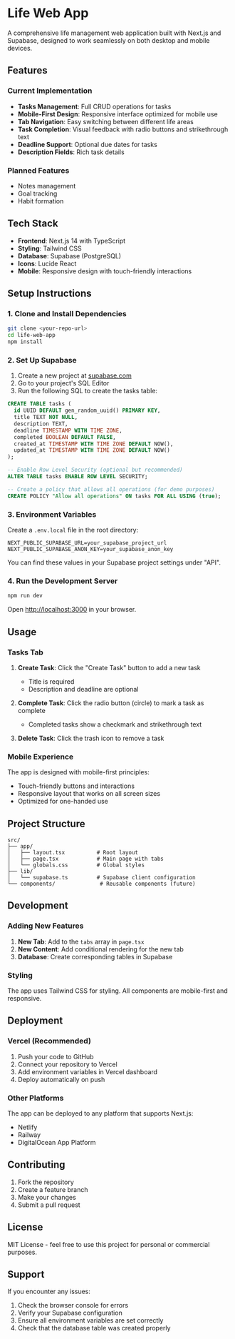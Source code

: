 # Life Web App

A comprehensive life management web application built with Next.js and Supabase, designed to work seamlessly on both desktop and mobile devices.

## Features

### Current Implementation
- **Tasks Management**: Full CRUD operations for tasks
- **Mobile-First Design**: Responsive interface optimized for mobile use
- **Tab Navigation**: Easy switching between different life areas
- **Task Completion**: Visual feedback with radio buttons and strikethrough text
- **Deadline Support**: Optional due dates for tasks
- **Description Fields**: Rich task details

### Planned Features
- Notes management
- Goal tracking
- Habit formation

## Tech Stack

- **Frontend**: Next.js 14 with TypeScript
- **Styling**: Tailwind CSS
- **Database**: Supabase (PostgreSQL)
- **Icons**: Lucide React
- **Mobile**: Responsive design with touch-friendly interactions

## Setup Instructions

### 1. Clone and Install Dependencies

```bash
git clone <your-repo-url>
cd life-web-app
npm install
```

### 2. Set Up Supabase

1. Create a new project at [supabase.com](https://supabase.com)
2. Go to your project's SQL Editor
3. Run the following SQL to create the tasks table:

```sql
CREATE TABLE tasks (
  id UUID DEFAULT gen_random_uuid() PRIMARY KEY,
  title TEXT NOT NULL,
  description TEXT,
  deadline TIMESTAMP WITH TIME ZONE,
  completed BOOLEAN DEFAULT FALSE,
  created_at TIMESTAMP WITH TIME ZONE DEFAULT NOW(),
  updated_at TIMESTAMP WITH TIME ZONE DEFAULT NOW()
);

-- Enable Row Level Security (optional but recommended)
ALTER TABLE tasks ENABLE ROW LEVEL SECURITY;

-- Create a policy that allows all operations (for demo purposes)
CREATE POLICY "Allow all operations" ON tasks FOR ALL USING (true);
```

### 3. Environment Variables

Create a `.env.local` file in the root directory:

```env
NEXT_PUBLIC_SUPABASE_URL=your_supabase_project_url
NEXT_PUBLIC_SUPABASE_ANON_KEY=your_supabase_anon_key
```

You can find these values in your Supabase project settings under "API".

### 4. Run the Development Server

```bash
npm run dev
```

Open [http://localhost:3000](http://localhost:3000) in your browser.

## Usage

### Tasks Tab

1. **Create Task**: Click the "Create Task" button to add a new task
   - Title is required
   - Description and deadline are optional
   
2. **Complete Task**: Click the radio button (circle) to mark a task as complete
   - Completed tasks show a checkmark and strikethrough text
   
3. **Delete Task**: Click the trash icon to remove a task

### Mobile Experience

The app is designed with mobile-first principles:
- Touch-friendly buttons and interactions
- Responsive layout that works on all screen sizes
- Optimized for one-handed use

## Project Structure

```
src/
├── app/
│   ├── layout.tsx          # Root layout
│   ├── page.tsx            # Main page with tabs
│   └── globals.css         # Global styles
├── lib/
│   └── supabase.ts         # Supabase client configuration
└── components/              # Reusable components (future)
```

## Development

### Adding New Features

1. **New Tab**: Add to the `tabs` array in `page.tsx`
2. **New Content**: Add conditional rendering for the new tab
3. **Database**: Create corresponding tables in Supabase

### Styling

The app uses Tailwind CSS for styling. All components are mobile-first and responsive.

## Deployment

### Vercel (Recommended)

1. Push your code to GitHub
2. Connect your repository to Vercel
3. Add environment variables in Vercel dashboard
4. Deploy automatically on push

### Other Platforms

The app can be deployed to any platform that supports Next.js:
- Netlify
- Railway
- DigitalOcean App Platform

## Contributing

1. Fork the repository
2. Create a feature branch
3. Make your changes
4. Submit a pull request

## License

MIT License - feel free to use this project for personal or commercial purposes.

## Support

If you encounter any issues:
1. Check the browser console for errors
2. Verify your Supabase configuration
3. Ensure all environment variables are set correctly
4. Check that the database table was created properly
